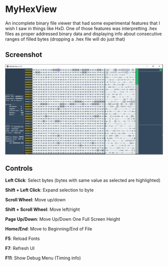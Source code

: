 # MyHexView
An incomplete binary file viewer that had some experimental features that I wish I saw in things like HxD. One of those features was interpretting .hex files as proper addressed binary data and displaying info about consecutive ranges of filled bytes (dropping a .hex file will do just that)

## Screenshot
![Screenshot](/release/screenshot1.png)

## Controls

**Left Click**: Select bytes (bytes with same value as selected are highlighted)

**Shift + Left Click**: Expand selection to byte

**Scroll Wheel**: Move up/down

**Shift + Scroll Wheel**: Move left/right

**Page Up/Down**: Move Up/Down One Full Screen Height

**Home/End**: Move to Beginning/End of File

**F5**: Reload Fonts

**F7**: Refresh UI

**F11**: Show Debug Menu (Timing info)